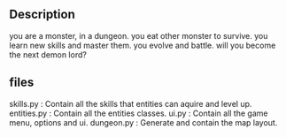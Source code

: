 ## Description
you are a monster, in a dungeon. 
you eat other monster to survive.
you learn new skills and master them.
you evolve and battle. 
will you become the next demon lord?

## files
skills.py : Contain all the skills that entities can aquire and level up.
entities.py : Contain all the entities classes.
ui.py : Contain all the game menu, options and ui.
dungeon.py : Generate and contain the map layout.
